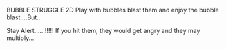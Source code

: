 BUBBLE STRUGGLE 2D
Play with bubbles blast them and enjoy the bubble blast....But...

Stay Alert......!!!!!
If you hit them, they would get angry and they may multiply...
